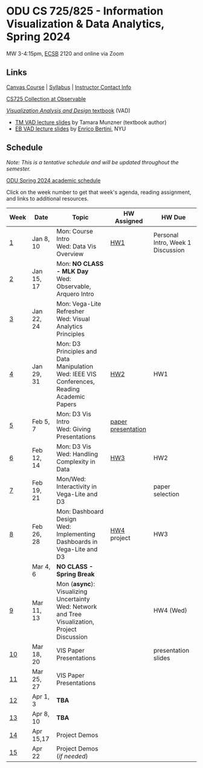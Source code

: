 # ODU CS 725/825 - Information Visualization & Data Analytics, Spring 2024

MW 3-4:15pm, [ECSB](https://odu.edu/life/buildings/buildings/ecsb) 2120 and online via Zoom

## Links

[Canvas Course](https://canvas.odu.edu/courses/152933) | [Syllabus](syllabus.md) | [Instructor Contact Info](https://canvas.odu.edu/courses/152933/pages/meet-your-instructor)

[CS725 Collection at Observable](https://observablehq.com/collection/@oducs-vis/cs-725)

<!--* [Paper Presentation Schedule](https://canvas.odu.edu/courses/132393/pages/paper-presentation-schedule)-->

[*Visualization Analysis and Design* textbook](https://www.cs.ubc.ca/~tmm/vadbook/) (VAD)

* [TM VAD lecture slides](https://www.cs.ubc.ca/~tmm/talks.html#vadallslides) by Tamara Munzner (textbook author)
* [EB VAD lecture slides](http://bit.ly/lecture-slides-iv16) by [Enrico Bertini](http://enrico.bertini.io/), NYU

## Schedule

*Note: This is a tentative schedule and will be updated throughout the semester.*

[ODU Spring 2024 academic schedule](https://www.odu.edu/academics/calendar/spring)

Click on the week number to get that week's agenda, reading assignment, and links to additional resources.

|Week |Date|Topic|HW Assigned|HW Due|
|---|---|---|---|---|
|[1](agenda.md#week-1)|Jan 8, 10|Mon: Course Intro <br/>Wed: Data Vis Overview | [HW1](HW1-Vega-Lite.md)  | Personal Intro, Week 1 Discussion |
|[2](agenda.md#week-2)|Jan 15, 17|Mon: **NO CLASS - MLK Day**<br/>Wed: Observable, Arquero Intro | | |
|[3](agenda.md#week-3)|Jan 22, 24|Mon: Vega-Lite Refresher<br/>Wed: Visual Analytics Principles | |  |
|[4](agenda.md#week-4)|Jan 29, 31|Mon: D3 Principles and Data Manipulation<br/>Wed: IEEE VIS Conferences, Reading Academic Papers| [HW2](HW2-data.md) | HW1 |
|[5](agenda.md#week-5)|Feb 5, 7| Mon: D3 Vis Intro<br/>Wed: Giving Presentations | [paper presentation](presentation.md) |  |
|[6](agenda.md#week-6)|Feb 12, 14| Mon: D3 Vis<br/>Wed: Handling Complexity in Data| [HW3](HW3-D3.md) |  HW2 |
|[7](agenda.md#week-7)|Feb 19, 21|Mon/Wed: Interactivity in Vega-Lite and D3 |  | paper selection |
|[8](agenda.md#week-8)|Feb 26, 28|Mon: Dashboard Design<br/>Wed: Implementing Dashboards in Vega-Lite and D3 | [HW4](HW4-dashboard.md)<br/>project | HW3 |
||Mar 4, 6|**NO CLASS - Spring Break** | | |
|[9](agenda.md#week-9)|Mar 11, 13|Mon (**async**): Visualizing Uncertainty<br/>Wed: Network and Tree Visualization, Project Discussion| | HW4 (Wed)|
|[10](agenda.md#week-10)|Mar 18, 20| VIS Paper Presentations | | presentation slides |
|[11](agenda.md#week-11)|  Mar 25, 27|VIS Paper Presentations| | |
|[12](agenda.md#week-12)| Apr 1, 3|**TBA**| | |
|[13](agenda.md#week-13)| Apr 8, 10|**TBA** | | |
|[14](agenda.md#week-14)| Apr 15,17|Project Demos | | |
|[15](agenda.md#week-15)| Apr 22|Project Demos (*if needed*) | | |
